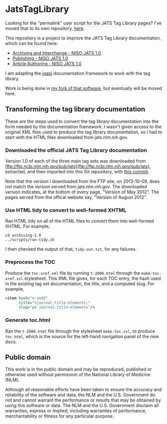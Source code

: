 ﻿JatsTagLibrary
==============

Looking for the "permalink" user script for the JATS Tag Library pages?  I've moved
that to its own repository, [here](https://github.com/Klortho/TagLibPermalink).

This repository is a project to improve the JATS
Tag Library documentation, which can be found here:

  * [Archiving and Interchange - NISO JATS
    1.0](http://jats.nlm.nih.gov/archiving/tag-library/1.0/)
  * [Publishing - NISO JATS 1.0](http://jats.nlm.nih.gov/publishing/tag-library/1.0/)
  * [Article Authoring - NISO JATS
    1.0](http://jats.nlm.nih.gov/articleauthoring/tag-library/1.0/)

I am adapting the [jqapi](http://jqapi.com/) documentation framework to work with
the tag library.

Work is being done in [my fork of that
software](https://github.com/Klortho/jqapi/tree/dtdanalyzer), but eventually will
be moved here.




Transforming the tag library documentation
------------------------------------------

These are the steps used to convert the tag library documentation into the form
needed by the documentation framework.  I wasn't given access to the original
XML files used to produce the tag library documentation, so I had to start with
the HTML files downloaded from jats.nlm.nih.gov.

### Downloaded the official JATS Tag Library documentation

Version 1.0 of each of the three main tag sets was downloaded from
[ftp://ftp.ncbi.nlm.nih.gov/pub/jats](ftp://ftp.ncbi.nlm.nih.gov/pub/jats),
extracted, and then imported into this Git repository, with
[this commit](https://github.com/Klortho/JatsTagLibrary/commit/ba87a7309da8f3350a7128a52320183f4c5b177d).

Note that the version I downloaded from the FTP site, on 2013-10-09, does not match the version
served from jats.nlm.nih.gov.  The downloaded version indicates, at the bottom of every page,
"Version of May 2012".  The pages served from the offical website say, "Version of August 2012".


### Use HTML tidy to convert to well-formed XHTML

Ran HTML tidy on all of the HTML files to convert them into well-formed XHTML. For
example,

```
cd archiving-1.0
../scripts/run-tidy.sh
```

I then checked the output of that, `tidy-out.txt`, for any failures.

### Preprocess the TOC

Produce the `toc-xref.xml` file by running `t-2000.html` through the `make-toc-xref.xsl`
stylesheet.  This XML file gives, for each TOC entry, the hash used in the existing
tag set documentation, the title, and a computed slug.  For example,

```xml
<item hash="n-ze42"
      title="%journal-title-elements;"
      slug="pe-journal-title-elements"/>
```

### Generate toc.html

Ran the `t-2000.html` file through the stylesheet `make-toc.xsl`, to produce `toc.html`,
which is the source for the left-hand navigation panel of the new docs.


Public domain
-------------

This work is in the public domain and may be reproduced, published or otherwise
used without permission of the National Library of Medicine (NLM).

Although all reasonable efforts have been taken to ensure the accuracy and
reliability of the software and data, the NLM and the U.S. Government do not
and cannot warrant the performance or results that may be obtained by using
this software or data. The NLM and the U.S. Government disclaim all warranties,
express or implied, including warranties of performance, merchantability or
fitness for any particular purpose.


